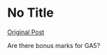# No Title

[Original Post](https://discourse.onlinedegree.iitm.ac.in/t/166576/88)

<p>Are there bonus marks for GA5?</p>